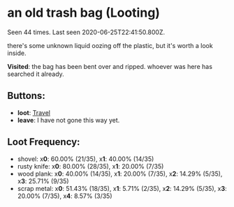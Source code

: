 # an old trash bag (Looting)

Seen 44 times. Last seen 2020-06-25T22:41:50.800Z.

there's some unknown liquid oozing off the plastic, but it's worth a look inside.

**Visited**: the bag has been bent over and ripped. whoever was here has searched it already.

## Buttons:

- **loot**: [Travel](Travel-travel.md)
- **leave**: I have not gone this way yet.

## Loot Frequency:

  - shovel: x**0**: 60.00% (21/35), x**1**: 40.00% (14/35)
  - rusty knife: x**0**: 80.00% (28/35), x**1**: 20.00% (7/35)
  - wood plank: x**0**: 40.00% (14/35), x**1**: 20.00% (7/35), x**2**: 14.29% (5/35), x**3**: 25.71% (9/35)
  - scrap metal: x**0**: 51.43% (18/35), x**1**: 5.71% (2/35), x**2**: 14.29% (5/35), x**3**: 20.00% (7/35), x**4**: 8.57% (3/35)